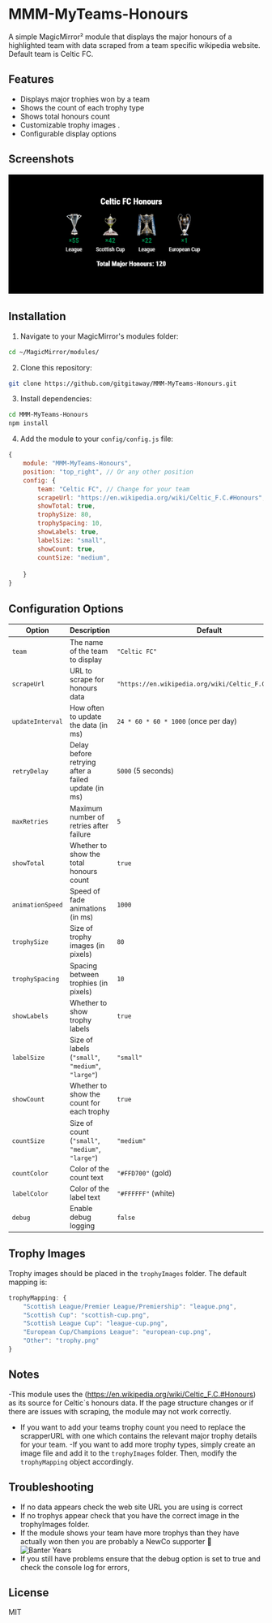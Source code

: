 # MMM-MyTeams-Honours

A simple MagicMirror² module that displays the major honours of a highlighted team with data scraped from a team specific wikipedia website. Default team is Celtic FC.

## Features

- Displays major trophies won by a team
- Shows the count of each trophy type
- Shows total honours count
- Customizable trophy images .
- Configurable display options


## Screenshots

![Trophy Count](./screenshots/screenshot1.png)

## Installation

1. Navigate to your MagicMirror's modules folder:
```bash
cd ~/MagicMirror/modules/
```

2. Clone this repository:
```bash
git clone https://github.com/gitgitaway/MMM-MyTeams-Honours.git
```

3. Install dependencies:
```bash
cd MMM-MyTeams-Honours
npm install
```

4. Add the module to your `config/config.js` file:
```javascript
{
    module: "MMM-MyTeams-Honours",
    position: "top_right", // Or any other position
    config: {
        team: "Celtic FC", // Change for your team
        scrapeUrl: "https://en.wikipedia.org/wiki/Celtic_F.C.#Honours", // Change for your team's URL
        showTotal: true,
        trophySize: 80,
        trophySpacing: 10,
        showLabels: true,
        labelSize: "small",
        showCount: true,
        countSize: "medium",
      
    }
}
```

## Configuration Options

| Option | Description | Default |
| ------ | ----------- | ------- |
| `team` | The name of the team to display | `"Celtic FC"` |
| `scrapeUrl` | URL to scrape for honours data | `"https://en.wikipedia.org/wiki/Celtic_F.C.#Honours"` |
| `updateInterval` | How often to update the data (in ms) | `24 * 60 * 60 * 1000` (once per day) |
| `retryDelay` | Delay before retrying after a failed update (in ms) | `5000` (5 seconds) |
| `maxRetries` | Maximum number of retries after failure | `5` |
| `showTotal` | Whether to show the total honours count | `true` |
| `animationSpeed` | Speed of fade animations (in ms) | `1000` |
| `trophySize` | Size of trophy images (in pixels) | `80` |
| `trophySpacing` | Spacing between trophies (in pixels) | `10` |
| `showLabels` | Whether to show trophy labels | `true` |
| `labelSize` | Size of labels (`"small"`, `"medium"`, `"large"`) | `"small"` |
| `showCount` | Whether to show the count for each trophy | `true` |
| `countSize` | Size of count (`"small"`, `"medium"`, `"large"`) | `"medium"` |
| `countColor` | Color of the count text | `"#FFD700"` (gold) |
| `labelColor` | Color of the label text | `"#FFFFFF"` (white) |
| `debug` | Enable debug logging | `false` |

## Trophy Images

Trophy images should be placed in the `trophyImages` folder. The default mapping is:

```javascript
trophyMapping: {
    "Scottish League/Premier League/Premiership": "league.png",
    "Scottish Cup": "scottish-cup.png",
    "Scottish League Cup": "league-cup.png",
    "European Cup/Champions League": "european-cup.png",
    "Other": "trophy.png"
}
```
## Notes
-This module uses the (https://en.wikipedia.org/wiki/Celtic_F.C.#Honours) as its source for Celtic`s  honours data. If the page structure changes or if there are issues with scraping, the module may not work correctly.
- If you want to add your teams trophy count you need to replace the scrapperURL with one which contains the relevant major trophy details for your team.
-If you want to add more trophy types, simply create an image file and add it to the `trophyImages` folder. Then, modify the `trophyMapping` object accordingly.

## Troubleshooting
- If no data appears check the web site URL you are using is correct
- If no trophys appear check that you have the correct image in the trophyImages folder.
- If the module shows your team have more trophys than they have actually won then you are probably a NewCo supporter 🤭  ![Banter Years](https://forum.pieandbovril.com/topic/249121-the-chronicles-of-the-banter-years-2012-%E2%88%9E/) 
- If you still have problems ensure that the debug option is set to true and check the console log for errors,

## License

MIT
